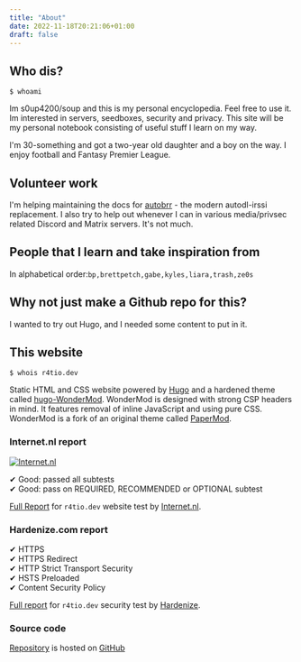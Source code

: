 ```yaml
---
title: "About"
date: 2022-11-18T20:21:06+01:00
draft: false
---
```


## Who dis?

`$ whoami`

Im s0up4200/soup and this is my personal encyclopedia. Feel free to use it.
Im interested in servers, seedboxes, security and privacy. This site will be my personal notebook consisting of useful stuff I learn on my way.

I'm 30-something and got a two-year old daughter and a boy on the way.
I enjoy football and Fantasy Premier League.

## Volunteer work

I'm helping maintaining the docs for [autobrr](https://autobrr.com) - the modern autodl-irssi replacement.
I also try to help out whenever I can in various media/privsec related Discord and Matrix servers. It's not much.

## People that I learn and take inspiration from

In alphabetical order:`bp,brettpetch,gabe,kyles,liara,trash,ze0s`

## Why not just make a Github repo for this?

I wanted to try out Hugo, and I needed some content to put in it.

## This website

`$ whois r4tio.dev`

Static HTML and CSS website powered by [Hugo](https://gohugo.io/) and a hardened theme called [hugo-WonderMod](https://github.com/Wonderfall/hugo-WonderMod). WonderMod is designed with strong CSP headers in mind. It features removal of inline JavaScript and using pure CSS. WonderMod is a fork of an original theme called [PaperMod](https://github.com/adityatelange/hugo-PaperMod).

### Internet.nl report

[![Internet.nl](/images/embed-badge-websitetest.svg)](https://internet.nl)

✔ Good: passed all subtests  
✔ Good: pass on REQUIRED, RECOMMENDED or OPTIONAL subtest

[Full Report](https://internet.nl/site/r4tio.dev/1780753/) for `r4tio.dev` website test by [Internet.nl](https://internet.nl).

### Hardenize.com report

 ✔ HTTPS  
 ✔ HTTPS Redirect  
 ✔ HTTP Strict Transport Security  
 ✔ HSTS Preloaded  
 ✔ Content Security Policy

[Full report](https://www.hardenize.com/report/r4tio.dev/1668859478) for `r4tio.dev` security test by [Hardenize](https://hardenize.com).

### Source code

[Repository](https://github.com/s0up4200/r4tio.dev/) is hosted on [GitHub](https://github.com)
